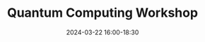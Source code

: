 ---
title: Quantum Computing Workshop
date: 2024-03-22 16:00-18:30
link: /events/quantum24
location: Grand Garage
image: /images/event_header/quantum24.png

description: |
    Willkommen zum Quantum-Computing Workshop, hosted by 0xA! Bist du bereit, in die Welt von Quantum Computing einzutauchen und Hands-On Erfahrung mit der Technologie von morgen zu machen?

    In diesem Workshop wird David Alber, Data Scientist und Quantum Ambassador bei IBM, einen praktischen Einblick in das Programmieren von Quantencomputern geben. Begonnen wird mit einem Überblick und einer Einführung, um dann nach der Pause komplexere Konzepte und Probleme anzugehen. Verwendet wird dabei die IBM Quantum-Plattform, um Quantum-Circuits sowohl visuell mit dem Circuit Composer als auch mit Python-Code unter Verwendung des Open-Source-Frameworks Qiskit zu erstellen.

    Diese können dann sowohl simuliert als auch auf echten Quantencomputern in der IBM Cloud ausgeführt werden. Wir bitten darum, sich vorab kostenlos auf der IBM Quantum-Plattform unter https://quantum-computing.ibm.com zu registrieren, um vorort keine Zeit zu verlieren.

    Falls du bis 29.02.2024 noch kein 0xA Mitglied bist, verrechnen wir eine Teilnahmegebühr von 10€. Falls du bereits Mitglied bist, bei der Zahlungsmethode einfach "Barzahlung" auswählen, für dich ist der Workshop kostenlos. Wir freuen uns schon auf das gemeinsame Lernen!

register_link: https://pretix.eu/0xa/quantum/
---